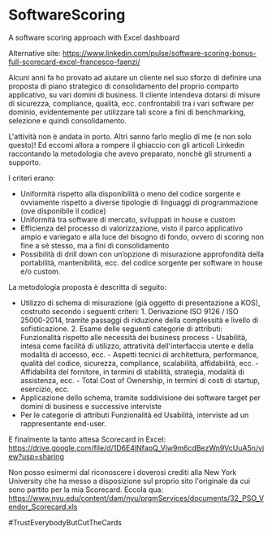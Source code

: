 # SoftwareScoring
A software scoring approach with Excel dashboard

Alternative site: https://www.linkedin.com/pulse/software-scoring-bonus-full-scorecard-excel-francesco-faenzi/

Alcuni anni fa ho provato ad aiutare un cliente nel suo sforzo di definire una proposta di piano strategico di consolidamento del proprio comparto applicativo, su vari domini di business. Il cliente intendeva dotarsi di misure di sicurezza, compliance, qualità, ecc. confrontabili tra i vari software per dominio, evidentemente per utilizzare tali score a fini di benchmarking, selezione e quindi consolidamento.

L'attività non è andata in porto. Altri sanno farlo meglio di me (e non solo questo)! Ed eccomi allora a rompere il ghiaccio con gli articoli Linkedin raccontando la metodologia che avevo preparato, nonchè gli strumenti a supporto.

I criteri erano:

- Uniformità rispetto alla disponibilità o meno del codice sorgente e ovviamente rispetto a diverse tipologie di linguaggi di programmazione (ove disponibile il codice)
- Uniformità tra software di mercato, sviluppati in house e custom
- Efficienza del processo di valorizzazione, visto il parco applicativo ampio e variegato e alla luce del bisogno di fondo, ovvero di scoring non fine a sé stesso, ma a fini di consolidamento
- Possibilità di drill down con un’opzione di misurazione approfondità della portabilità, mantenibilità, ecc. del codice sorgente per software in house e/o custom.

La metodologia proposta è descritta di seguito:

- Utilizzo di schema di misurazione (già oggetto di presentazione a KOS), costruito secondo i seguenti criteri: 1. Derivazione ISO 9126 / ISO 25000-2014, tramite passaggi di riduzione della complessità e livello di sofisticazione. 2.  Esame delle seguenti categorie di attributi: Funzionalità rispetto alle necessità dei business process - Usabilità, intesa come facilità di utilizzo, attratività dell'interfaccia utente e della modalità di accesso, ecc. - Aspetti tecnici di architettura, performance, qualità del codice, sicurezza, compliance, scalabilità, affidabilità, ecc. - Affidabilità del fornitore, in termini di stabilità, strategia, modalità di assistenza, ecc. - Total Cost of Ownership, in termini di costi di startup, esercizio, ecc.
- Applicazione dello schema, tramite suddivisione dei software target per domini di business e successive interviste
- Per le categorie di attributi Funzionalità ed Usabilità, interviste ad un rappresentante end-user.

E finalmente la tanto attesa Scorecard in Excel: https://drive.google.com/file/d/1D6E4lNfapQ_Viw9m6cdBezWn9VcUuA5n/view?usp=sharing

Non posso esimermi dal riconoscere i doverosi crediti alla New York University che ha messo a disposizione sul proprio sito l'originale da cui sono partito per la mia Scorecard. Eccola qua: https://www.nyu.edu/content/dam/nyu/prgmServices/documents/32_PSO_Vendor_Scorecard.xls

#TrustEverybodyButCutTheCards
